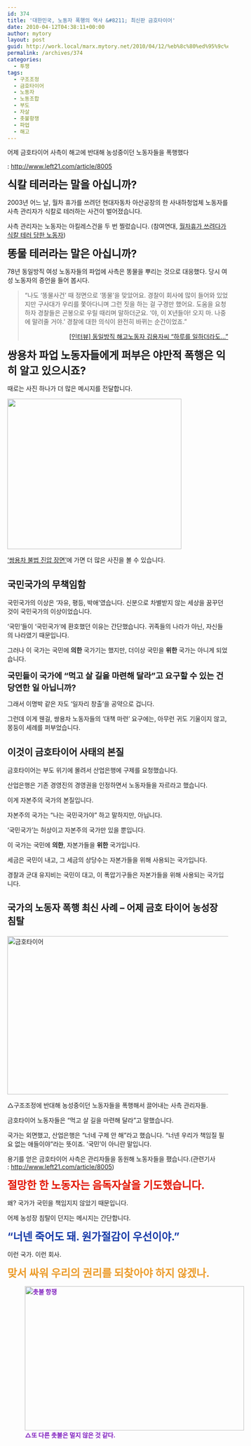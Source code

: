 ```yaml
---
id: 374
title: '대한민국, 노동자 폭행의 역사 &#8211; 최신판 금호타이어'
date: 2010-04-12T04:38:11+00:00
author: mytory
layout: post
guid: http://work.local/marx.mytory.net/2010/04/12/%eb%8c%80%ed%95%9c%eb%af%bc%ea%b5%ad-%eb%85%b8%eb%8f%99%ec%9e%90-%ed%8f%ad%ed%96%89%ec%9d%98-%ec%97%ad%ec%82%ac-%ec%b5%9c%ec%8b%a0%ed%8c%90-%ea%b8%88%ed%98%b8%ed%83%80%ec%9d%b4%ec%96%b4/
permalink: /archives/374
categories:
  - 투쟁
tags:
  - 구조조정
  - 금호타이어
  - 노동자
  - 노동조합
  - 부도
  - 자살
  - 촛불항쟁
  - 파업
  - 해고
---
```

어제 금호타이어 사측이 해고에 반대해 농성중이던 노동자들을 폭행했다&nbsp;

:&nbsp;<http://www.left21.com/article/8005>

<meta http-equiv="content-type" content="text/html; charset=utf-8" />


<span style="font-size: 18pt; "><b>식칼 테러라는 말을 아십니까?</b></span>

2003년 어느 날, 월차 휴가를 쓰려던 현대자동차 아산공장의 한 사내하청업체 노동자를 사측 관리자가 식칼로 테러하는 사건이 벌어졌습니다.

사측 관리자는 노동자는 아킬레스건을 두 번 찔렀습니다. (참여연대, <a href="http://blog.peoplepower21.org/Welfare/8630" target="_blank" title="[http://blog.peoplepower21.org/Welfare/8630]로 이동합니다.">월차휴가 쓰려다가 식칼 테러 당한 노동자</a>)

<span style="font-size: 18pt; "><b>똥물 테러라는 말은 아십니까?</b></span>

78년 동일방직 여성 노동자들의 파업에 사측은 똥물을 뿌리는 것으로 대응했다. 당시 여성 노동자의 증언을 들어 봅시다.

> &#8220;나도 &#8216;똥물사건&#8217; 때 정면으로 &#8216;똥물&#8217;을 맞았어요. 경찰이 회사에 많이 들어와 있었지만 구사대가 우리를 쫓아다니며 그런 짓을 하는 걸 구경만 했어요. 도움을 요청하자 경찰들은 곤봉으로 우릴 때리며 말하더군요. &#8216;야, 이 X년들아! 오지 마. 나중에 말려줄 거야.&#8217; 경찰에 대한 의식이 완전히 바뀌는 순간이었죠.&#8221;&nbsp; 
> 
> <p style="text-align: right; ">
>   <a href="http://www.ohmynews.com/NWS_Web/view/at_pg.aspx?CNTN_CD=A0000322165" target="_blank" title="[http://www.ohmynews.com/NWS_Web/view/at_pg.aspx?CNTN_CD=A0000322165]로 이동합니다.">[인터뷰] 동일방직 해고노동자 김용자씨 &#8220;하루를 일하더라도&#8230;&#8221;</a>
> </p>

<span style="font-size: 18pt; "><b>쌍용차 파업 노동자들에게 퍼부은 야만적 폭행은 익히 알고 있으시죠?</b></span>

때로는 사진 하나가 더 많은 메시지를 전달합니다.

<img src="http://work.local/marx.mytory.net/wp-content/uploads/1/cfile24.uf.1561A3014BC29A632B990A.jpg" class="aligncenter" width="397" height="342" alt="" filename="구타2-2.jpg" filemime="image/jpeg" />

<a href="http://spar2003.tistory.com/119" target="_blank" title="[http://spar2003.tistory.com/119]로 이동합니다.">&#8216;쌍용차 불법 진압 장면&#8217;</a>에 가면 더 많은 사진을 볼 수 있습니다.

## 국민국가의 무책임함
  


국민국가의 이상은 &#8216;자유, 평등, 박애&#8217;였습니다. 신분으로 차별받지 않는 세상을 꿈꾸던 것이 국민국가의 이상이었습니다. 

&#8216;국민&#8217;들이 &#8216;국민국가&#8217;에 환호했던 이유는 간단했습니다. 귀족들의 나라가 아닌, 자신들의 나라였기 때문입니다.

그러나 이 국가는 국민에 **의한** 국가기는 했지만, 더이상 국민을 **위한** 국가는 아니게 되었습니다.

<span style="font-size: 14pt; "><b>국민들이 국가에 &#8220;먹고 살 길을 마련해 달라&#8221;고 요구할 수 있는 건 당연한 일 아닙니까?</b></span>

그래서 이명박 같은 자도 &#8216;일자리 창출&#8217;을 공약으로 겁니다.

그런데 이게 웬걸, 쌍용차 노동자들의 &#8216;대책 마련&#8217; 요구에는, 아무런 귀도 기울이지 않고, 몽둥이 세례를 퍼부었습니다.

## 이것이 금호타이어 사태의 본질

금호타이어는 부도 위기에 몰려서 산업은행에 구제를 요청했습니다.

산업은행은 기존 경영진의 경영권을 인정하면서 노동자들을 자르라고 했습니다.

이게 자본주의 국가의 본질입니다.

자본주의 국가는 &#8220;나는 국민국가야&#8221; 하고 말하지만, 아닙니다.

&#8216;국민국가&#8217;는 허상이고 자본주의 국가만 있을 뿐입니다.

이 국가는 국민에 **의한**, 자본가들을 **위한** 국가입니다.

세금은 국민이 내고, 그 세금의 상당수는 자본가들을 위해 사용되는 국가입니다.

경찰과 군대 유지비는 국민이 대고, 이 폭압기구들은 자본가들을 위해 사용되는 국가입니다.

## 국가의 노동자 폭행 최신 사례 &#8211; 어제 금호 타이어 농성장 침탈<figure style="width: 540px" class="wp-caption aligncenter">

<img src="http://work.local/marx.mytory.net/wp-content/uploads/1/cfile21.uf.1719280E4BC2A13085D4AF.jpg" width="540" height="360" alt="금호타이어" filename="cfile21.uf.1719280E4BC2A13085D4AF.jpg" filemime="" /><figcaption class="wp-caption-text">△구조조정에 반대해 농성중이던 노동자들을 폭행해서 끌어내는 사측 관리자들.</figcaption></figure> 

금호타이어 노동자들은 &#8220;먹고 살 길을 마련해 달라&#8221;고 말했습니다.

국가는 외면했고, 산업은행은 &#8220;너네 구제 안 해&#8221;라고 했습니다. &#8220;너넨 우리가 책임질 필요 없는 애들이야&#8221;라는 뜻이죠. &#8216;국민&#8217;이 아니란 말입니다.

용기를 얻은 금호타이어 사측은 관리자들을 동원해 노동자들을 팼습니다.(관련기사 :&nbsp;<http://www.left21.com/article/8005>)

<meta http-equiv="content-type" content="text/html; charset=utf-8" />

<span style="font-size: 18pt; "><font class="Apple-style-span" color="#E31600"><b>절망한 한 노동자는 음독자살을 기도했습니다.</b></font></span>

왜? 국가가 국민을 책임지지 않았기 때문입니다.

어제 농성장 침탈이 던지는 메시지는 간단합니다.

<span style="font-size: 18pt; "><font class="Apple-style-span" color="#193DA9"><b>&#8220;너넨 죽어도 돼. 원가절감이 우선이야.&#8221;</b></font></span>

이런 국가. 이런 회사.

<span style="font-size: 18pt; "><b><font class="Apple-style-span" color="#EC9C2C">맞서 싸워 우리의 권리를 되찾아야 하지 않겠나.</font></b></span>

<span style="font-size: 18pt; "><font class="Apple-style-span" color="#801FBF"><b><span style="font-size: 10pt; "><span style="font-size: 9pt; "><figure style="width: 500px" class="wp-caption aligncenter"><img src="http://work.local/marx.mytory.net/wp-content/uploads/1/cfile23.uf.1756A5044BC2A31B54873A.jpg" width="500" height="328" alt="촛불 항쟁" filename="cfile23.uf.1756A5044BC2A31B54873A.jpg" filemime="" /><figcaption class="wp-caption-text">△또 다른 촛불은 멀지 않은 것 같다.</figcaption></figure></span></span></b></font></span>
